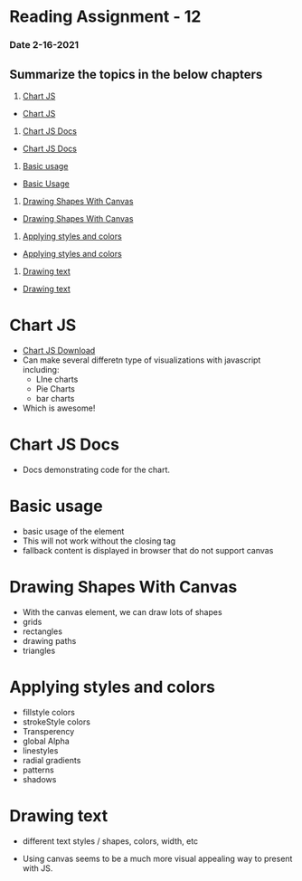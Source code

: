 # Reading Assignment - 12
### Date 2-16-2021
 
## Summarize the topics in the below chapters
1. [Chart JS](#chart-js)
  - [Chart JS](https://www.webdesignerdepot.com/2013/11/easily-create-stunning-animated-charts-with-chart-js/)
1. [Chart JS Docs](#chart-js-docs)
  - [Chart JS Docs](http://www.chartjs.org/docs/)
1. [Basic usage](#basic-usage)
  - [Basic Usage](https://developer.mozilla.org/en-US/docs/Web/API/Canvas_API/Tutorial/Basic_usage)
1. [Drawing Shapes With Canvas](#drawing-shapes-with-canvas)
  - [Drawing Shapes With Canvas](https://developer.mozilla.org/en-US/docs/Web/API/Canvas_API/Tutorial/Drawing_shapes)
1. [Applying styles and colors](#applying-styles-and-colors)
  - [Applying styles and colors](https://developer.mozilla.org/en-US/docs/Web/API/Canvas_API/Tutorial/Applying_styles_and_colors)
1. [Drawing text](#drawing-text)
  - [Drawing text](https://developer.mozilla.org/en-US/docs/Web/API/Canvas_API/Tutorial/Drawing_text)

# Chart JS
  - [Chart JS Download](https://github.com/chartjs/Chart.js)
  - Can make several differetn type of visualizations with javascript including:
    - LIne charts
    - Pie Charts
    - bar charts
  - Which is awesome!

# Chart JS Docs
 - Docs demonstrating code for the chart.

# Basic usage
 - basic usage of the <canvas> element
  - This will not work without the closing tag
  - fallback content is displayed in browser that do not support canvas
# Drawing Shapes With Canvas
  - With the canvas element, we can draw lots of shapes
   - grids
   - rectangles
   - drawing paths
   - triangles
# Applying styles and colors
  - fillstyle colors
  - strokeStyle colors
  - Transperency
  - global Alpha 
  - linestyles
  - radial gradients
  - patterns
  - shadows
# Drawing text
- different text styles / shapes, colors, width, etc

- Using canvas seems to be a much more visual appealing way to present with JS.